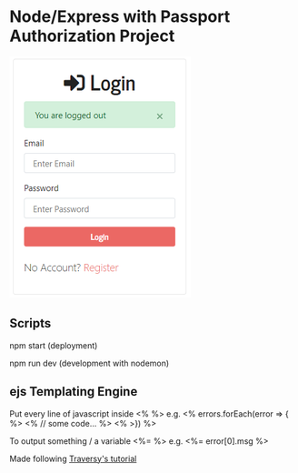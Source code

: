 # Node/Express with Passport Authorization Project

![login page](./images/README/login_page.PNG)

## Scripts

npm start (deployment)

npm run dev (development with nodemon)

## ejs Templating Engine

Put every line of javascript inside <% %>
e.g. <% errors.forEach(error => { %>
<% // some code... %>
<% >}) %>

To output something / a variable <%= %>
e.g. <%= error[0].msg %>

Made following [Traversy's tutorial](https://www.youtube.com/watch?v=6FOq4cUdH8k&ab_channel=TraversyMedia)
